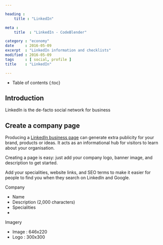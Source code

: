 ```yaml
---

heading :
    title : "LinkedIn"

meta :
    title  : "LinkedIn - CodeBlender"

category : "economy"
date     : 2016-05-09
excerpt  : "LinkedIn information and checklists"
modified : 2016-05-09
tags     : [ social, profile ]
title    : "LinkedIn"

---
```


* Table of contents
{:toc}

## Introduction

LinkedIn is the de-facto social network for business

## Create a company page

Producing a [LinkedIn business page][] can generate extra publicity for your
brand, products or ideas. It acts as an informational hub for visitors to learn
about your organisation.

Creating a page is easy: just add your company logo, banner image, and description
to get started.

Add your specialities, website links, and SEO terms to make it easier for people
to find you when they search on LinkedIn and Google.

Company
- Name
- Description (2,000 characters)
- Specialities
-

Imagery
- Image : 646x220
- Logo  : 300x300

[LinkedIn business page]:https://business.linkedin.com/marketing-solutions/company-pages

[DryKISS]:https://www.linkedin.com/company/drykiss-ltd
[Triangle solutions]:https://www.linkedin.com/company/triangle-solutions
